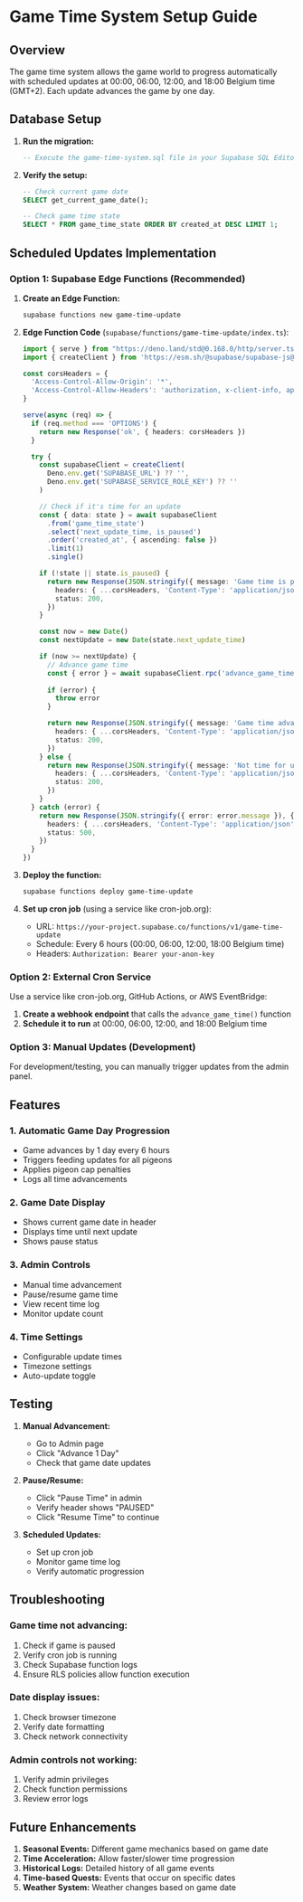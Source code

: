 # Game Time System Setup Guide

## Overview
The game time system allows the game world to progress automatically with scheduled updates at 00:00, 06:00, 12:00, and 18:00 Belgium time (GMT+2). Each update advances the game by one day.

## Database Setup

1. **Run the migration:**
   ```sql
   -- Execute the game-time-system.sql file in your Supabase SQL Editor
   ```

2. **Verify the setup:**
   ```sql
   -- Check current game date
   SELECT get_current_game_date();
   
   -- Check game time state
   SELECT * FROM game_time_state ORDER BY created_at DESC LIMIT 1;
   ```

## Scheduled Updates Implementation

### Option 1: Supabase Edge Functions (Recommended)

1. **Create an Edge Function:**
   ```bash
   supabase functions new game-time-update
   ```

2. **Edge Function Code** (`supabase/functions/game-time-update/index.ts`):
   ```typescript
   import { serve } from "https://deno.land/std@0.168.0/http/server.ts"
   import { createClient } from 'https://esm.sh/@supabase/supabase-js@2'

   const corsHeaders = {
     'Access-Control-Allow-Origin': '*',
     'Access-Control-Allow-Headers': 'authorization, x-client-info, apikey, content-type',
   }

   serve(async (req) => {
     if (req.method === 'OPTIONS') {
       return new Response('ok', { headers: corsHeaders })
     }

     try {
       const supabaseClient = createClient(
         Deno.env.get('SUPABASE_URL') ?? '',
         Deno.env.get('SUPABASE_SERVICE_ROLE_KEY') ?? ''
       )

       // Check if it's time for an update
       const { data: state } = await supabaseClient
         .from('game_time_state')
         .select('next_update_time, is_paused')
         .order('created_at', { ascending: false })
         .limit(1)
         .single()

       if (!state || state.is_paused) {
         return new Response(JSON.stringify({ message: 'Game time is paused or no state found' }), {
           headers: { ...corsHeaders, 'Content-Type': 'application/json' },
           status: 200,
         })
       }

       const now = new Date()
       const nextUpdate = new Date(state.next_update_time)

       if (now >= nextUpdate) {
         // Advance game time
         const { error } = await supabaseClient.rpc('advance_game_time')
         
         if (error) {
           throw error
         }

         return new Response(JSON.stringify({ message: 'Game time advanced successfully' }), {
           headers: { ...corsHeaders, 'Content-Type': 'application/json' },
           status: 200,
         })
       } else {
         return new Response(JSON.stringify({ message: 'Not time for update yet' }), {
           headers: { ...corsHeaders, 'Content-Type': 'application/json' },
           status: 200,
         })
       }
     } catch (error) {
       return new Response(JSON.stringify({ error: error.message }), {
         headers: { ...corsHeaders, 'Content-Type': 'application/json' },
         status: 500,
       })
     }
   })
   ```

3. **Deploy the function:**
   ```bash
   supabase functions deploy game-time-update
   ```

4. **Set up cron job** (using a service like cron-job.org):
   - URL: `https://your-project.supabase.co/functions/v1/game-time-update`
   - Schedule: Every 6 hours (00:00, 06:00, 12:00, 18:00 Belgium time)
   - Headers: `Authorization: Bearer your-anon-key`

### Option 2: External Cron Service

Use a service like cron-job.org, GitHub Actions, or AWS EventBridge:

1. **Create a webhook endpoint** that calls the `advance_game_time()` function
2. **Schedule it to run** at 00:00, 06:00, 12:00, and 18:00 Belgium time

### Option 3: Manual Updates (Development)

For development/testing, you can manually trigger updates from the admin panel.

## Features

### 1. **Automatic Game Day Progression**
- Game advances by 1 day every 6 hours
- Triggers feeding updates for all pigeons
- Applies pigeon cap penalties
- Logs all time advancements

### 2. **Game Date Display**
- Shows current game date in header
- Displays time until next update
- Shows pause status

### 3. **Admin Controls**
- Manual time advancement
- Pause/resume game time
- View recent time log
- Monitor update count

### 4. **Time Settings**
- Configurable update times
- Timezone settings
- Auto-update toggle

## Testing

1. **Manual Advancement:**
   - Go to Admin page
   - Click "Advance 1 Day"
   - Check that game date updates

2. **Pause/Resume:**
   - Click "Pause Time" in admin
   - Verify header shows "PAUSED"
   - Click "Resume Time" to continue

3. **Scheduled Updates:**
   - Set up cron job
   - Monitor game time log
   - Verify automatic progression

## Troubleshooting

### Game time not advancing:
1. Check if game is paused
2. Verify cron job is running
3. Check Supabase function logs
4. Ensure RLS policies allow function execution

### Date display issues:
1. Check browser timezone
2. Verify date formatting
3. Check network connectivity

### Admin controls not working:
1. Verify admin privileges
2. Check function permissions
3. Review error logs

## Future Enhancements

1. **Seasonal Events:** Different game mechanics based on game date
2. **Time Acceleration:** Allow faster/slower time progression
3. **Historical Logs:** Detailed history of all game events
4. **Time-based Quests:** Events that occur on specific dates
5. **Weather System:** Weather changes based on game date 